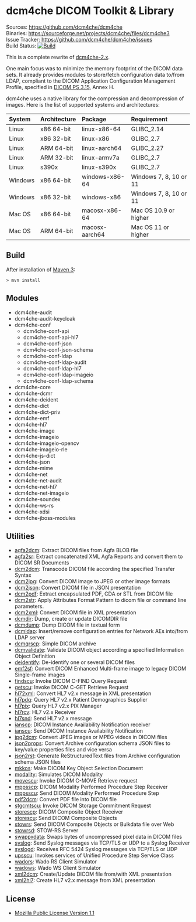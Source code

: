 dcm4che DICOM Toolkit & Library
===============================
Sources: https://github.com/dcm4che/dcm4che  
Binaries: https://sourceforge.net/projects/dcm4che/files/dcm4che3  
Issue Tracker: https://github.com/dcm4che/dcm4che/issues  
Build Status: [![Build](https://github.com/dcm4che/dcm4che/actions/workflows/build.yml/badge.svg)](https://github.com/dcm4che/dcm4che/actions/workflows/build.yml)

This is a complete rewrite of [dcm4che-2.x](http://www.dcm4che.org/confluence/display/d2/).

One main focus was to minimize the memory footprint of the DICOM data sets.
It already provides modules to store/fetch configuration data to/from LDAP,
compliant to the DICOM Application Configuration Management Profile,
specified in [DICOM PS 3.15](http://dicom.nema.org/medical/dicom/current/output/html/part15.html#chapter_H), Annex H.

dcm4che uses a native library for the compression and decompression of images. Here is the list of supported systems and architectures:

| System  | Architecture | Package        | Requirement            |
|:--------|:-------------|:---------------|:-----------------------|
| Linux   | x86 64-bit   | linux-x86-64   | GLIBC_2.14             |
| Linux   | x86 32-bit   | linux-x86      | GLIBC_2.7              |
| Linux   | ARM 64-bit   | linux-aarch64  | GLIBC_2.27             |
| Linux   | ARM 32-bit   | linux-armv7a   | GLIBC_2.7              |
| Linux   | s390x        | linux-s390x    | GLIBC_2.7              |
| Windows | x86 64-bit   | windows-x86-64 | Windows 7, 8, 10 or 11 |
| Windows | x86 32-bit   | windows-x86    | Windows 7, 8, 10 or 11 |
| Mac OS  | x86 64-bit   | macosx-x86-64  | Mac OS 10.9 or higher  |
| Mac OS  | ARM 64-bit   | macosx-aarch64 | Mac OS 11 or higher    |

Build
-----
After installation of [Maven 3](http://maven.apache.org):

    > mvn install

Modules
-------
- dcm4che-audit
- dcm4che-audit-keycloak
- dcm4che-conf
  - dcm4che-conf-api
  - dcm4che-conf-api-hl7
  - dcm4che-conf-json
  - dcm4che-conf-json-schema
  - dcm4che-conf-ldap
  - dcm4che-conf-ldap-audit
  - dcm4che-conf-ldap-hl7
  - dcm4che-conf-ldap-imageio
  - dcm4che-conf-ldap-schema
- dcm4che-core
- dcm4che-dcmr
- dcm4che-deident
- dcm4che-dict
- dcm4che-dict-priv
- dcm4che-emf
- dcm4che-hl7
- dcm4che-image
- dcm4che-imageio
- dcm4che-imageio-opencv
- dcm4che-imageio-rle
- dcm4che-js-dict
- dcm4che-json
- dcm4che-mime
- dcm4che-net
- dcm4che-net-audit
- dcm4che-net-hl7
- dcm4che-net-imageio
- dcm4che-soundex
- dcm4che-ws-rs
- dcm4che-xdsi
- dcm4che-jboss-modules

Utilities
---------
- [agfa2dcm][]: Extract DICOM files from Agfa BLOB file
- [agfa2sr][]: Extract concatenated XML Agfa Reports and convert them to DICOM SR Documents
- [dcm2dcm][]: Transcode DICOM file according the specified Transfer Syntax
- [dcm2jpg][]: Convert DICOM image to JPEG or other image formats
- [dcm2json][]: Convert DICOM file in JSON presentation
- [dcm2pdf][]: Extract encapsulated PDF, CDA or STL from DICOM file
- [dcm2str][]: Apply Attributes Format Pattern to dicom file or command line parameters.
- [dcm2xml][]: Convert DICOM file in XML presentation
- [dcmdir][]: Dump, create or update DICOMDIR file
- [dcmdump][]: Dump DICOM file in textual form
- [dcmldap][]: Insert/remove configuration entries for Network AEs into/from LDAP server
- [dcmqrscp][]: Simple DICOM archive
- [dcmvalidate][]: Validate DICOM object according a specified Information Object Definition
- [deidentify][]: De-identify one or several DICOM files
- [emf2sf][]: Convert DICOM Enhanced Multi-frame image to legacy DICOM Single-frame images
- [findscu][]: Invoke DICOM C-FIND Query Request
- [getscu][]: Invoke DICOM C-GET Retrieve Request
- [hl72xml][]: Convert HL7 v2.x message in XML presentation
- [hl7pdq][]: Query HL7 v2.x Patient Demographics Supplier
- [hl7pix][]: Query HL7 v2.x PIX Manager
- [hl7rcv][]: HL7 v2.x Receiver
- [hl7snd][]: Send HL7 v2.x message
- [ianscp][]: DICOM Instance Availability Notification receiver 
- [ianscu][]: Send DICOM Instance Availability Notification
- [jpg2dcm][]: Convert JPEG images or MPEG videos in DICOM files
- [json2props][]: Convert Archive configuration schema JSON files to key/value properties files and vice versa
- [json2rst][]: Generate ReStructuredText files from Archive configuration schema JSON files
- [mkkos][]: Make DICOM Key Object Selection Document
- [modality][]: Simulates DICOM Modality
- [movescu][]: Invoke DICOM C-MOVE Retrieve request
- [mppsscp][]: DICOM Modality Performed Procedure Step Receiver
- [mppsscu][]: Send DICOM Modality Performed Procedure Step
- [pdf2dcm][]: Convert PDF file into DICOM file
- [stgcmtscu][]: Invoke DICOM Storage Commitment Request
- [storescp][]: DICOM Composite Object Receiver
- [storescu][]: Send DICOM Composite Objects
- [stowrs][]: Send DICOM Composite Objects or Bulkdata file over Web
- [stowrsd][]: STOW-RS Server
- [swappxdata][]: Swaps bytes of uncompressed pixel data in DICOM files
- [syslog][]: Send Syslog messages via TCP/TLS or UDP to a Syslog Receiver
- [syslogd][]: Receives RFC 5424 Syslog messages via TCP/TLS or UDP
- [upsscu][]: Invokes services of Unified Procedure Step Service Class
- [wadors][]: Wado RS Client Simulator 
- [wadows][]: Wado WS Client Simulator 
- [xml2dcm][]: Create/Update DICOM file from/with XML presentation
- [xml2hl7][]: Create HL7 v2.x message from XML presentation

[agfa2dcm]: https://github.com/dcm4che/dcm4che/blob/master/dcm4che-tool/dcm4che-tool-agfa2dcm/README.md
[agfa2sr]: https://github.com/dcm4che/dcm4che/blob/master/dcm4che-tool/dcm4che-tool-agfa2sr/README.md
[dcm2dcm]: https://github.com/dcm4che/dcm4che/blob/master/dcm4che-tool/dcm4che-tool-dcm2dcm/README.md
[dcm2jpg]: https://github.com/dcm4che/dcm4che/blob/master/dcm4che-tool/dcm4che-tool-dcm2jpg/README.md
[dcm2json]: https://github.com/dcm4che/dcm4che/blob/master/dcm4che-tool/dcm4che-tool-dcm2json/README.md
[dcm2pdf]: https://github.com/dcm4che/dcm4che/blob/master/dcm4che-tool/dcm4che-tool-dcm2pdf/README.md
[dcm2str]: https://github.com/dcm4che/dcm4che/blob/master/dcm4che-tool/dcm4che-tool-dcm2str/README.md
[dcm2xml]: https://github.com/dcm4che/dcm4che/blob/master/dcm4che-tool/dcm4che-tool-dcm2xml/README.md
[dcmdir]: https://github.com/dcm4che/dcm4che/blob/master/dcm4che-tool/dcm4che-tool-dcmdir/README.md
[dcmdump]: https://github.com/dcm4che/dcm4che/blob/master/dcm4che-tool/dcm4che-tool-dcmdump/README.md
[dcmldap]: https://github.com/dcm4che/dcm4che/blob/master/dcm4che-tool/dcm4che-tool-dcmldap/README.md
[dcmqrscp]: https://github.com/dcm4che/dcm4che/blob/master/dcm4che-tool/dcm4che-tool-dcmqrscp/README.md
[dcmvalidate]: https://github.com/dcm4che/dcm4che/blob/master/dcm4che-tool/dcm4che-tool-dcmvalidate/README.md
[deidentify]: https://github.com/dcm4che/dcm4che/blob/master/dcm4che-tool/dcm4che-tool-deidentify/README.md
[emf2sf]: https://github.com/dcm4che/dcm4che/blob/master/dcm4che-tool/dcm4che-tool-emf2sf/README.md
[findscu]: https://github.com/dcm4che/dcm4che/blob/master/dcm4che-tool/dcm4che-tool-findscu/README.md
[getscu]: https://github.com/dcm4che/dcm4che/blob/master/dcm4che-tool/dcm4che-tool-getscu/README.md
[hl72xml]: https://github.com/dcm4che/dcm4che/blob/master/dcm4che-tool/dcm4che-tool-hl72xml/README.md
[hl7pdq]: https://github.com/dcm4che/dcm4che/blob/master/dcm4che-tool/dcm4che-tool-hl7pdq/README.md
[hl7pix]: https://github.com/dcm4che/dcm4che/blob/master/dcm4che-tool/dcm4che-tool-hl7pix/README.md
[hl7rcv]: https://github.com/dcm4che/dcm4che/blob/master/dcm4che-tool/dcm4che-tool-hl7rcv/README.md
[hl7snd]: https://github.com/dcm4che/dcm4che/blob/master/dcm4che-tool/dcm4che-tool-hl7snd/README.md
[ianscp]: https://github.com/dcm4che/dcm4che/blob/master/dcm4che-tool/dcm4che-tool-ianscp/README.md
[ianscu]: https://github.com/dcm4che/dcm4che/blob/master/dcm4che-tool/dcm4che-tool-ianscu/README.md
[jpg2dcm]: https://github.com/dcm4che/dcm4che/blob/master/dcm4che-tool/dcm4che-tool-jpg2dcm/README.md
[json2props]: https://github.com/dcm4che/dcm4che/blob/master/dcm4che-tool/dcm4che-tool-json2props/README.md
[json2rst]: https://github.com/dcm4che/dcm4che/blob/master/dcm4che-tool/dcm4che-tool-json2rst/README.md
[mkkos]: https://github.com/dcm4che/dcm4che/blob/master/dcm4che-tool/dcm4che-tool-mkkos/README.md
[modality]: https://github.com/dcm4che/dcm4che/blob/master/dcm4che-tool/dcm4che-tool-ihe/dcm4che-tool-ihe-modality/README.md
[movescu]: https://github.com/dcm4che/dcm4che/blob/master/dcm4che-tool/dcm4che-tool-movescu/README.md
[mppsscp]: https://github.com/dcm4che/dcm4che/blob/master/dcm4che-tool/dcm4che-tool-mppsscp/README.md
[mppsscu]: https://github.com/dcm4che/dcm4che/blob/master/dcm4che-tool/dcm4che-tool-mppsscu/README.md
[pdf2dcm]: https://github.com/dcm4che/dcm4che/blob/master/dcm4che-tool/dcm4che-tool-pdf2dcm/README.md
[stgcmtscu]: https://github.com/dcm4che/dcm4che/blob/master/dcm4che-tool/dcm4che-tool-stgcmtscu/README.md
[storescp]: https://github.com/dcm4che/dcm4che/blob/master/dcm4che-tool/dcm4che-tool-storescp/README.md
[storescu]: https://github.com/dcm4che/dcm4che/blob/master/dcm4che-tool/dcm4che-tool-storescu/README.md
[stowrs]: https://github.com/dcm4che/dcm4che/blob/master/dcm4che-tool/dcm4che-tool-stowrs/README.md
[stowrsd]: https://github.com/dcm4che/dcm4che/blob/master/dcm4che-tool/dcm4che-tool-stowrsd/README.md
[swappxdata]: https://github.com/dcm4che/dcm4che/blob/master/dcm4che-tool/dcm4che-tool-swappxdata/README.md
[syslog]: https://github.com/dcm4che/dcm4che/blob/master/dcm4che-tool/dcm4che-tool-syslog/README.md
[syslogd]: https://github.com/dcm4che/dcm4che/blob/master/dcm4che-tool/dcm4che-tool-syslogd/README.md
[upsscu]: https://github.com/dcm4che/dcm4che/blob/master/dcm4che-tool/dcm4che-tool-upsscu/README.md
[wadors]: https://github.com/dcm4che/dcm4che/blob/master/dcm4che-tool/dcm4che-tool-wadors/README.md
[wadows]: https://github.com/dcm4che/dcm4che/blob/master/dcm4che-tool/dcm4che-tool-wadows/README.md
[xml2dcm]: https://github.com/dcm4che/dcm4che/blob/master/dcm4che-tool/dcm4che-tool-xml2dcm/README.md
[xml2hl7]: https://github.com/dcm4che/dcm4che/blob/master/dcm4che-tool/dcm4che-tool-xml2hl7/README.md

License
-------
* [Mozilla Public License Version 1.1](http://www.mozilla.org/MPL/1.1/)

